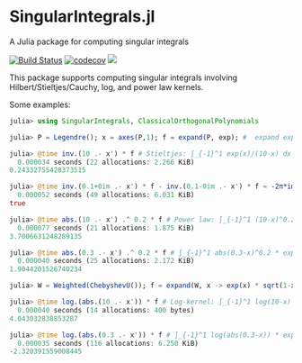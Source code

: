 # SingularIntegrals.jl
A Julia package for computing singular integrals



[![Build Status](https://github.com/JuliaApproximation/SingularIntegrals.jl/workflows/CI/badge.svg)](https://github.com/JuliaApproximation/SingularIntegrals.jl/actions)
[![codecov](https://codecov.io/gh/JuliaApproximation/SingularIntegrals.jl/branch/master/graph/badge.svg)](https://codecov.io/gh/JuliaApproximation/SingularIntegrals.jl)
[![](https://img.shields.io/badge/docs-latest-blue.svg)](https://JuliaApproximation.github.io/SingularIntegrals.jl)


This package supports computing singular integrals involving Hilbert/Stieltjes/Cauchy,
log, and power law kernels.

Some examples:
```julia
julia> using SingularIntegrals, ClassicalOrthogonalPolynomials

julia> P = Legendre(); x = axes(P,1); f = expand(P, exp); #  expand exp(x) in Legendre polynomials

julia> @time inv.(10 .- x') * f # Stieltjes: ∫_{-1}^1 exp(x)/(10-x) dx
  0.000034 seconds (22 allocations: 2.266 KiB)
0.24332755428373515

julia> @time inv.(0.1+0im .- x') * f - inv.(0.1-0im .- x') * f ≈ -2π*im*exp(0.1) # example of Plemelj
  0.000052 seconds (49 allocations: 6.031 KiB)
true

julia> @time abs.(10 .- x') .^ 0.2 * f # Power law: ∫_{-1}^1 (10-x)^0.2 * exp(x) dx
  0.000077 seconds (21 allocations: 1.875 KiB)
3.7006631248289135

julia> @time abs.(0.3 .- x') .^ 0.2 * f # ∫_{-1}^1 abs(0.3-x)^0.2 * exp(x) dx
  0.000040 seconds (25 allocations: 2.172 KiB)
1.9044201526740234

julia> W = Weighted(ChebyshevU()); f = expand(W, x -> exp(x) * sqrt(1-x^2));

julia> @time log.(abs.(10 .- x')) * f # Log-kernel: ∫_{-1}^1 log(10-x) * exp(x) * sqrt(1-x^2) dx
  0.000040 seconds (14 allocations: 400 bytes)
4.043032838853287

julia> @time log.(abs.(0.3 .- x')) * f # ∫_{-1}^1 log(abs(0.3-x)) * exp(x) * sqrt(1-x^2) dx
  0.000035 seconds (116 allocations: 6.250 KiB)
-2.320391559008445
```
